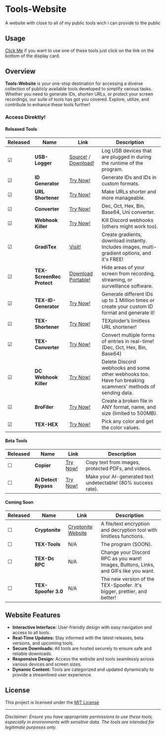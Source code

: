 # Tools-Website
A website with close to all of my public tools wich i can provide to the public

## Usage

[Click Me](https://www.texploder.com/)
if you want to use one of these tools just click on the link on the bottom of the display card.

## Overview

**Tools-Website** is your one-stop destination for accessing a diverse collection of publicly available tools developed to simplify various tasks. Whether you need to generate IDs, shorten URLs, or protect your screen recordings, our suite of tools has got you covered. Explore, utilize, and contribute to enhance these tools further!


### Access Direktly!

#### **Released Tools**

| Released | Name                | Link                                                                 | Description                                              |
|----------|---------------------|----------------------------------------------------------------------|----------------------------------------------------------|
| &#9745; | **USB-Logger**          | [Source!](https://github.com/TEXploder/USB-Logger) / [Download!](https://github.com/TEXploder/USB-Logger/releases/tag/USB-Logger) | Log USB devices that are plugged in during the runtime of the program.                      |
| &#9745; | **ID Generator**    | [Try Now!](https://generator.texploder.com/)                        | Generate IDs and IDs in custom formats.                  |
| &#9745; | **URL Shortener**   | [Try Now!](https://shortex.org/)                                    | Make URLs shorter and more manageable.                   |
| &#9745; | **Converter**       | [Try Now!](https://converter.texploder.com/)                        | Dec, Oct, Hex, Bin, Base64, Uni converter.               |
| &#9745; | **Webhook Killer**  | [Try Now!](https://texploder.com/webhooks/killer)                   | Kill Discord webhooks (others might work too).           |
| &#9745; | **GradiTex**        | [Visit!](https://graditex.texploder.com)                             | Create gradients, download instantly. Includes images, multi-gradient options, and it's FREE! |
| &#9745; | **TEX-ScreenRec Protect** | [Download Portable!](https://texploder.com/ScreenRecProtect/TEX-ScreenRec%20Protect%20V1.2.zip) | Hide areas of your screen from recording, streaming, or surveillance software. |
| &#9745; | **TEX-ID-Generator** | [Try Now!](https://generator.texploder.com/)                        | Generate different IDs up to 1 Million times or create your custom ID format and generate it! |
| &#9745; | **TEX-Shortener**   | [Try Now!](https://shortex.org/)                                    | TEXploder’s limitless URL shortener!                      |
| &#9745; | **TEX-Converter**   | [Try Now!](https://converter.texploder.com/)                        | Convert multiple forms of entries in real-time! (Dec, Oct, Hex, Bin, Base64) |
| &#9745; | **DC Webhook Killer** | [Try Now!](https://tools.tex-api.com/webhooks/killer)              | Delete Discord webhooks and some other webhooks too. Have fun breaking scammers' methods of sending data. |
| &#9745; | **BroFiler**        | [Try Now!](https://texploder.com/broFiler)                          | Create a broken file in ANY format, name, and size (limited to 500MB). |
| &#9745; | **TEX-HEX**         | [Try Now!](https://texploder.com/texhex)                            | Pick any color and get the color values.                  |

#### **Beta Tools**

| Released | Name                | Link                                                                 | Description                                              |
|----------|---------------------|----------------------------------------------------------------------|----------------------------------------------------------|
| &#9744; | **Copier**          | [Try Now!](https://github.com/TEXploder/TEX-Copier)                 | Copy text from images, protected PDFs, and videos.        |
| &#9744; | **Ai Detect Bypass** | [Try Now!](https://texploder.com/antiDetectKi/noDetct)               | Make your AI-generated text undetectable! (80% success rate). |

#### **Coming Soon**

| Released | Name                | Link                                                                 | Description                                              |
|----------|---------------------|----------------------------------------------------------------------|----------------------------------------------------------|
| &#9744; | **Cryptonite**      | [Cryptonite Website](https://texploder.com/cryptonite)               | A file/text encryption and decryption tool with limitless functions. |
| &#9744; | **TEX-Tools**       | N/A                                                                  | The program (SOON).                                       |
| &#9744; | **TEX-Dc RPC**      | N/A                                                                  | Change your Discord RPC as you want! Images, Buttons, Links, and GIFs like you want. |
| &#9744; | **TEX-Spoofer 3.0** | N/A                                                                  | The new version of the TEX-Spoofer. It's bigger, prettier, and better! |

## Website Features

- **Interactive Interface:** User-friendly design with easy navigation and access to all tools.
- **Real-Time Updates:** Stay informed with the latest releases, beta versions, and upcoming tools.
- **Secure Downloads:** All tools are hosted securely to ensure safe and reliable downloads.
- **Responsive Design:** Access the website and tools seamlessly across various devices and screen sizes.
- **Dynamic Content:** Tools are categorized and updated dynamically to provide a streamlined user experience.

## License

This project is licensed under the [MIT License](https://opensource.org/licenses/MIT)


---

*Disclaimer: Ensure you have appropriate permissions to use these tools, especially in environments with sensitive data. The tools are intended for legitimate purposes only.*
